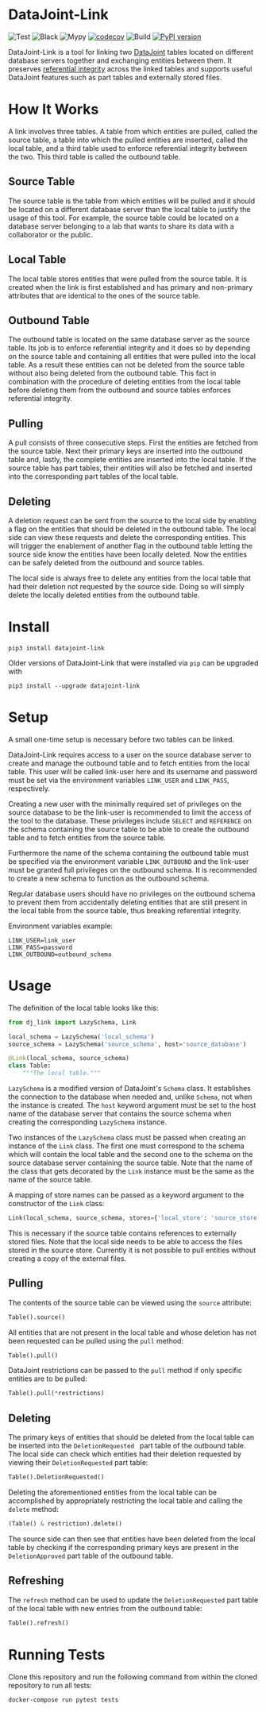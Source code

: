# DataJoint-Link
![Test](https://github.com/cblessing24/datajoint-link/workflows/Test/badge.svg)
![Black](https://github.com/cblessing24/datajoint-link/workflows/Black/badge.svg)
![Mypy](https://github.com/cblessing24/datajoint-link/workflows/Mypy/badge.svg)
[![codecov](https://codecov.io/gh/cblessing24/datajoint-link/branch/master/graph/badge.svg)](https://codecov.io/gh/cblessing24/datajoint-link)
![Build](https://github.com/cblessing24/datajoint-link/workflows/Build/badge.svg)
[![PyPI version](https://badge.fury.io/py/datajoint-link.svg)](https://badge.fury.io/py/datajoint-link)

 DataJoint-Link is a tool for linking two [DataJoint](https://datajoint.io/) tables located on different database
  servers together and exchanging entities between them. It preserves [referential integrity](https://docs.datajoint.io/python/concepts/04-Integrity.html#referential-integrity) across the linked tables and supports useful DataJoint features such as part tables and externally stored files. 

# How It Works
A link involves three tables. A table from which entities are pulled, called the source table, a table into which the
 pulled entities are inserted, called the local table, and a third table used to enforce referential integrity between
  the two. This third table is called the outbound table.

## Source Table
The source table is the table from which entities will be pulled and it should be located on a different database server
 than the local table to justify the usage of this tool. For example, the source table could be located on a database
  server belonging to a lab that wants to share its data with a collaborator or the public.
  
## Local Table
The local table stores entities that were pulled from the source table. It is created when the link is first established
 and has primary and non-primary attributes that are identical to the ones of the source table.
 
## Outbound Table
The outbound table is located on the same database server as the source table. Its job is to enforce referential
 integrity and it does so by depending on the source table and containing all entities that were pulled into the
  local table. As a result these entities can not be deleted from the source table without also being deleted from
   the outbound table. This fact in combination with the procedure of deleting entities from the local table before
    deleting them from the outbound and source tables enforces referential integrity.
    
## Pulling
A pull consists of three consecutive steps. First the entities are fetched from the source table. Next their primary
 keys are inserted into the outbound table and, lastly, the complete entities are inserted into the local table. If
  the source table has part tables, their entities will also be fetched and inserted into the corresponding part
   tables of the local table.
  
## Deleting
A deletion request can be sent from the source to the local side by enabling a flag on the entities that should be
 deleted in the outbound table. The local side can view these requests and delete the corresponding entities. This
  will trigger the enablement of another flag in the outbound table letting the source side know the entities have
   been locally deleted. Now the entities can be safely deleted from the outbound and source tables.
   
The local side is always free to delete any entities from the local table that had their deletion not requested by
 the source side. Doing so will simply delete the locally deleted entities from the outbound table.
  
# Install
```pip3 install datajoint-link```

Older versions of DataJoint-Link that were installed via `pip` can be upgraded with

```pip3 install --upgrade datajoint-link```

# Setup
A small one-time setup is necessary before two tables can be linked.

DataJoint-Link requires access to a user on the source database server to create and manage the outbound table and to
 fetch entities from the local table. This user will be called link-user here and its username and password must be
  set via the environment variables `LINK_USER` and `LINK_PASS`, respectively.

Creating a new user with the minimally required set of privileges on the source database to be the link-user is
 recommended to limit the access of the tool to the database. These privileges include `SELECT` and `REFERENCE` on
  the schema containing the source table to be able to create the outbound table and to fetch entities from the
   source table.
 
 Furthermore the name of the schema containing the outbound table must be specified via the environment variable
  `LINK_OUTBOUND` and the link-user must be granted full privileges on the outbound schema. It is recommended to
   create a new schema to function as the outbound schema.
   
Regular database users should have no privileges on the outbound schema to prevent them from accidentally deleting
 entities that are still present in the local table from the source table, thus breaking referential integrity.
     
 Environment variables example:
 ```
LINK_USER=link_user
LINK_PASS=password
LINK_OUTBOUND=outbound_schema
```

# Usage
The definition of the local table looks like this:
```python
from dj_link import LazySchema, Link

local_schema = LazySchema('local_schema')
source_schema = LazySchema('source_schema', host='source_database')

@Link(local_schema, source_schema)
class Table:
    """The local table."""
```
`LazySchema` is a modified version of DataJoint's `Schema` class. It establishes the connection to the database when
 needed and, unlike `Schema`, not when the instance is created. The `host` keyword argument must be set to the host
  name of the database server that contains the source schema when creating the corresponding `LazySchema` instance.
   
Two instances of the `LazySchema` class must be passed when creating an instance of the `Link` class. The first one must
 correspond to the schema which will contain the local table and the second one to the schema on the source database
  server containing the source table. Note that the name of the class that gets decorated by the `Link` instance must be
   the same as the name of the source table.

A mapping of store names can be passed as a keyword argument to the constructor of the `Link` class:
```python
Link(local_schema, source_schema, stores={'local_store': 'source_store'})
```
This is necessary if the source table contains references to externally stored files. Note that the local side needs
 to be able to access the files stored in the source store. Currently it is not possible to pull entities without
  creating a copy of the external files.

## Pulling
The contents of the source table can be viewed using the `source` attribute:
```python
Table().source()
```

All entities that are not present in the local table and whose deletion has not been requested can be pulled using the
 `pull` method:
```python
Table().pull()
```

DataJoint restrictions can be passed to the `pull` method if only specific entities are to be pulled:
```python
Table().pull(*restrictions)
```

## Deleting

The primary keys of entities that should be deleted from the local table can be inserted into the `DeletionRequested
` part table of the outbound table. The local side can check which entities had their deletion requested by viewing
 their `DeletionRequested` part table:
 ```python
Table().DeletionRequested()
```

Deleting the aforementioned entities from the local table can be accomplished by appropriately restricting the local
 table and calling the `delete` method:
```python
(Table() & restriction).delete()
```

The source side can then see that entities have been deleted from the local table by checking if the corresponding
 primary keys are present in the `DeletionApproved` part table of the outbound table.

## Refreshing
The `refresh` method can be used to update the `DeletionRequested` part table of the local table with new entries from
 the outbound table:
```python
Table().refresh()
```

# Running Tests
Clone this repository and run the following command from within the cloned repository to run all tests:
```
docker-compose run pytest tests
```
